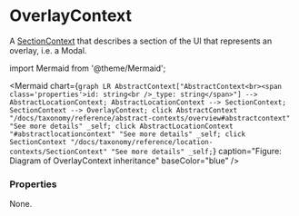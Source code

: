 # OverlayContext

A [SectionContext](/taxonomy/reference/location-contexts/SectionContext) that describes a section of the UI that represents an overlay, i.e. a Modal.

import Mermaid from '@theme/Mermaid';

<Mermaid chart={`
	graph LR
		AbstractContext["AbstractContext<br><span class='properties'>id: string<br />_type: string</span>"] --> AbstractLocationContext;
		AbstractLocationContext --> SectionContext;
    SectionContext --> OverlayContext;
    click AbstractContext "/docs/taxonomy/reference/abstract-contexts/overview#abstractcontext" "See more details" _self;
    click AbstractLocationContext "#abstractlocationcontext" "See more details" _self;
    click SectionContext "/docs/taxonomy/reference/location-contexts/SectionContext" "See more details" _self;
`} caption="Figure: Diagram of OverlayContext inheritance" baseColor="blue" />

### Properties
None.